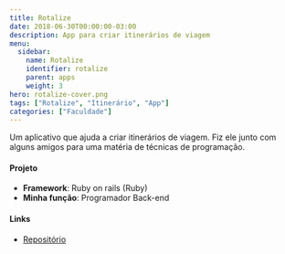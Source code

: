 ```yaml
---
title: Rotalize
date: 2018-06-30T00:00:00-03:00
description: App para criar itinerários de viagem
menu:
  sidebar:
    name: Rotalize
    identifier: rotalize
    parent: apps
    weight: 3
hero: rotalize-cover.png
tags: ["Rotalize", "Itinerário", "App"]
categories: ["Faculdade"]
---
```


Um aplicativo que ajuda a criar itinerários de viagem. Fiz ele junto com alguns amigos para uma matéria de técnicas de programação.
<!--more-->

#### Projeto
* **Framework**: Ruby on rails (Ruby)
* **Minha função**: Programador Back-end

#### Links
* [Repositório](https://github.com/IceMage144/Rotalize)